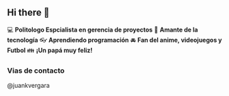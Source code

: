 ## Hi there 👋

:computer: **Politologo Espcialista en gerencia de proyectos**
:pencil: **Amante de la tecnología**
:eyeglasses: **Aprendiendo programación**
:oncoming_automobile: **Fan del anime, videojuegos y Futbol**
:family: **¡Un papá muy feliz!**

### Vias de contacto

@juankvergara 
